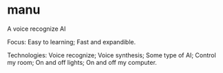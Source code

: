# manu
A voice recognize AI

 Focus:
       Easy to learning;
       Fast and expandible.

 Technologies:
       Voice recognize;
       Voice synthesis;
       Some type of AI;
       Control my room;
       On and off lights;
       On and off my computer.